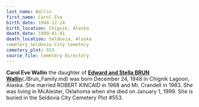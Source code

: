 ```yaml
---
last_name: Wallin
first_name: Carol Eve
birth_date: 1948-12-24
birth_location: Chignik, Alaska
death_date: 1999-01-01
death_location: Seldovia, Alaska
cemetery_Seldovia City Cemetery
cemetery_plot: 553
source_file: Cemetery Directory
---
```

**Carol Eve   Wallin** the daughter of [**Edward and Stella BRUN Wallin**](./Wallin_Family.md)(./Brun_Family.md) was born December 24, 1948 in Chignik Lagoon, Alaska. She married ROBERT KINCAID in 1968 and Mr. Crandell in 1983.  She was living in McAlester, Oklahoma when she died on January 1, 1999.  She is buried in the Seldovia City Cemetery Plot #553.  


